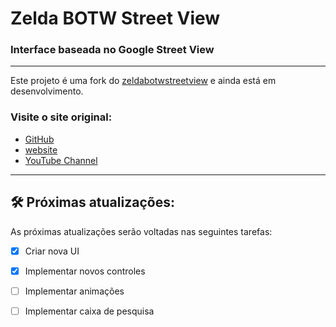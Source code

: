 # Zelda BOTW Street View  
### Interface baseada no Google Street View

***
Este projeto é uma fork do [zeldabotwstreetview](https://github.com/nassimsoftware/zeldabotwstreetview) e ainda está em desenvolvimento. 

### Visite o site original:

* [GitHub](https://github.com/nassimsoftware/zeldabotwstreetview)
* [website](https://nassimsoftware.github.io/zeldabotwstreetview)
* [YouTube Channel](https://www.youtube.com/watch?v=EYtB1rkwcfU)

***
## 🛠 Próximas atualizações:

As próximas atualizações serão voltadas nas seguintes tarefas:

- [x] Criar nova UI
- [x] Implementar novos controles
- [ ] Implementar animações
- [ ] Implementar caixa de pesquisa

